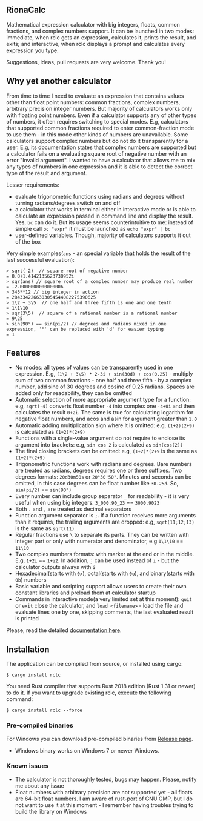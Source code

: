 ## RionaCalc

Mathematical expression calculator with big integers, floats, common fractions, and complex numbers support. It can be launched in two modes: immediate, when rclc gets an expression, calculates it, prints the result, and exits; and interactive, when rclc displays a prompt and calculates every expression you type.

Suggestions, ideas, pull requests are very welcome. Thank you!

## Why yet another calculator

From time to time I need to evaluate an expression that contains values other than float point numbers: common fractions, complex numbers, arbitrary precision integer numbers. But majority of calculators works only with floating point numbers. Even if a calculator supports any of other types of numbers, it often requires switching to special modes. E.g, calculators that supported common fractions required to enter common-fraction mode to use them - in this mode other kinds of numbers are unavailable. Some calculators support complex numbers but do not do it transparently for a user. E.g, its documentation states that complex numbers are supported but a calculator fails on a evaluating square root of negative number with an error "Invalid argument". I wanted to have a calculator that allows me to mix any types of numbers in one expression and it is able to detect the correct type of the result and argument. 

Lesser requirements:

* evaluate trigonometric functions using radians and degrees without turning radians/degrees switch on and off
* a calculator that works in terminal either in interactive mode or is able to calculate an expression passed in command line and display the result. Yes, `bc` can do it. But its usage seems counterintuitive to me: instead of simple call `bc "expr"` it must be launched as `echo "expr" | bc`
* user-defined variables. Though, majority of calculators supports it out of the box

Very simple examples(`ans` - an special variable that holds the result of the last successful evaluation):

```
> sqrt(-2)  // square root of negative number
= 0.0+1.4142135623730952i
> sqr(ans) // square root of a complex number may produce real number
= -2.0000000000000006
> 345**12 // big integer in action
= 2843342266303054544082275390625
> 1\2 + 3\5  // one half and three fifth is one and one tenth
= 1\1\10
> sqr(3\5)  // square of a rational number is a rational number
= 9\25
> sin(90°) == sin(pi/2) // degrees and radians mixed in one expression, '°' can be replaced with 'd' for easier typing 
= 1
```

## Features

* No modes: all types of values can be transparently used in one expression. E.g, `(1\2 + 3\5) * 2-3i + sin(30d) + cos(0.25)` - multiply sum of two common fractions - one half and three fifth - by a complex number, add sine of 30 degrees and cosine of 0.25 radians. Spaces are added only for readability, they can be omitted
* Automatic selection of more appropriate argument type for a function: e.g, `sqrt(-4)` converts float number `-4` into complex one `-4+0i` and then calculates the result `0+2i`. The same is true for calculating logarithm for negative float numbers, and acos and asin for argument greater than `1.0`
* Automatic adding multiplication sign where it is omitted: e.g, `(1+2)(2+9)` is calculated as `(1+2)*(2+9)`
* Functions with a single-value argument do not require to enclose its argument into brackets: e.g, `sin cos 2` is calculated as `sin(cos(2))`
* The final closing brackets can be omitted: e.g, `(1+2)*(2+9` is the same as `(1+2)*(2+9)`
* Trigonometric functions work with radians and degrees. Bare numbers are treated as radians, degrees requires one or three suffixes. Two degrees formats: `20d30m50s` or `20°30'50"`. Minutes and seconds can be omitted, in this case degrees can be float number like `30.25d`. So, `sin(pi/2)` == `sin(90°)`
* Every number can include group separator `_` for readability - it is very useful when using big integers. `3_000.90_23` == `3000.9023`
* Both `.` and `,` are treated as decimal separators
* Function argument separator is `;`. If a function receives more arguments than it requires, the trailing arguments are dropped: e.g, `sqrt(11;12;13)` is the same as `sqrt(11)` 
* Regular fractions use `\` to separate its parts. They can be written with integer part or only with numerator and denominator, e.g `1\1\10` == `11\10`
* Two complex numbers formats: with marker at the end or in the middle. E.g, `1+2i` == `1+i2`. In addition, `j` can be used instead of `i` - but the calculator outputs always with `i`
* Hexadecimal(starts with `0x`), octal(starts with `0o`), and binary(starts with `0b`) numbers
* Basic variable and scripting support allows users to create their own constant libraries and preload them at calculator startup
* Commands in interactive mode(a very limited set at this moment): `quit` or `exit` close the calculator, and `load <filename>` - load the file and evaluate lines one by one, skipping comments, the last evaluated result is printed

Please, read the detailed [documentation here](doc.md).

## Installation

The application can be compiled from source, or installed using cargo:

```shell
$ cargo install rclc
```

You need Rust compiler that supports Rust 2018 edition (Rust 1.31 or newer) to do it. If you want to upgrade existing rclc, execute the following command:

```shell
$ cargo install rclc --force
```

### Pre-compiled binaries

For Windows you can download pre-compiled binaries from [Release page](https://github.com/VladimirMarkelov/rclc/releases).

* Windows binary works on Windows 7 or newer Windows.

### Known issues

- The calculator is not thoroughly tested, bugs may happen. Please, notify me about any issue
- Float numbers with arbitrary precision are not supported yet - all floats are 64-bit float numbers. I am aware of rust-port of GNU GMP, but I do not want to use it at this moment - I remember having troubles trying to build the library on Windows
